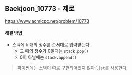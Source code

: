 ## Baekjoon_10773 - 제로

https://www.acmicpc.net/problem/10773

#### 해결 방법

- 스택에 k 개의 정수를 순서대로 입력받는다.
  - 그 때의 정수가 0일때는 `stack.pop()`
  - 0이 아닐때는 `stack.append()` 

> 파이썬에는 스택이 따로 구현되어있지 않아 `list`를 사용한다.